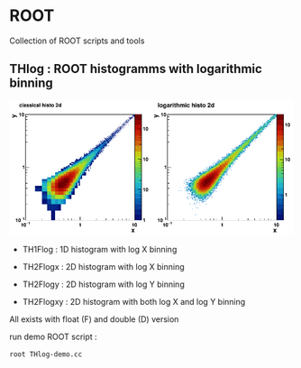 # ROOT


Collection of ROOT scripts and tools


## THlog : ROOT histogramms with logarithmic binning

![THlog screenshot](THlog-demo.png)

- TH1Flog  : 1D histogram with log X binning

- TH2Flogx  : 2D histogram with log X binning
- TH2Flogy  : 2D histogram with log Y binning
- TH2Flogxy : 2D histogram with both log X and log Y binning

All exists with float (F) and double (D) version
   
run demo ROOT script :
```	  
root THlog-demo.cc
```
